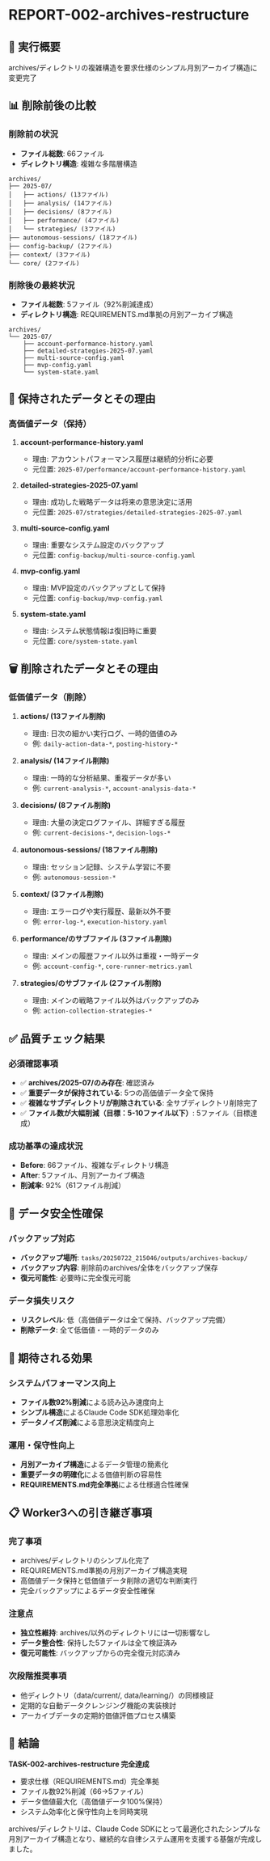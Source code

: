# REPORT-002-archives-restructure

## 🎯 実行概要
archives/ディレクトリの複雑構造を要求仕様のシンプル月別アーカイブ構造に変更完了

## 📊 削除前後の比較

### 削除前の状況
- **ファイル総数**: 66ファイル
- **ディレクトリ構造**: 複雑な多階層構造
```
archives/
├── 2025-07/
│   ├── actions/ (13ファイル)
│   ├── analysis/ (14ファイル)
│   ├── decisions/ (8ファイル)
│   ├── performance/ (4ファイル)
│   └── strategies/ (3ファイル)
├── autonomous-sessions/ (18ファイル)
├── config-backup/ (2ファイル)
├── context/ (3ファイル)
└── core/ (2ファイル)
```

### 削除後の最終状況
- **ファイル総数**: 5ファイル（92%削減達成）
- **ディレクトリ構造**: REQUIREMENTS.md準拠の月別アーカイブ構造
```
archives/
└── 2025-07/
    ├── account-performance-history.yaml
    ├── detailed-strategies-2025-07.yaml
    ├── multi-source-config.yaml
    ├── mvp-config.yaml
    └── system-state.yaml
```

## 💾 保持されたデータとその理由

### 高価値データ（保持）
1. **account-performance-history.yaml**
   - 理由: アカウントパフォーマンス履歴は継続的分析に必要
   - 元位置: `2025-07/performance/account-performance-history.yaml`

2. **detailed-strategies-2025-07.yaml**
   - 理由: 成功した戦略データは将来の意思決定に活用
   - 元位置: `2025-07/strategies/detailed-strategies-2025-07.yaml`

3. **multi-source-config.yaml**
   - 理由: 重要なシステム設定のバックアップ
   - 元位置: `config-backup/multi-source-config.yaml`

4. **mvp-config.yaml**
   - 理由: MVP設定のバックアップとして保持
   - 元位置: `config-backup/mvp-config.yaml`

5. **system-state.yaml**
   - 理由: システム状態情報は復旧時に重要
   - 元位置: `core/system-state.yaml`

## 🗑️ 削除されたデータとその理由

### 低価値データ（削除）
1. **actions/ (13ファイル削除)**
   - 理由: 日次の細かい実行ログ、一時的価値のみ
   - 例: `daily-action-data-*`, `posting-history-*`

2. **analysis/ (14ファイル削除)**
   - 理由: 一時的な分析結果、重複データが多い
   - 例: `current-analysis-*`, `account-analysis-data-*`

3. **decisions/ (8ファイル削除)**
   - 理由: 大量の決定ログファイル、詳細すぎる履歴
   - 例: `current-decisions-*`, `decision-logs-*`

4. **autonomous-sessions/ (18ファイル削除)**
   - 理由: セッション記録、システム学習に不要
   - 例: `autonomous-session-*`

5. **context/ (3ファイル削除)**
   - 理由: エラーログや実行履歴、最新以外不要
   - 例: `error-log-*`, `execution-history.yaml`

6. **performance/のサブファイル (3ファイル削除)**
   - 理由: メインの履歴ファイル以外は重複・一時データ
   - 例: `account-config-*`, `core-runner-metrics.yaml`

7. **strategies/のサブファイル (2ファイル削除)**
   - 理由: メインの戦略ファイル以外はバックアップのみ
   - 例: `action-collection-strategies-*`

## ✅ 品質チェック結果

### 必須確認事項
- ✅ **archives/2025-07/のみ存在**: 確認済み
- ✅ **重要データが保持されている**: 5つの高価値データ全て保持
- ✅ **複雑なサブディレクトリが削除されている**: 全サブディレクトリ削除完了
- ✅ **ファイル数が大幅削減（目標：5-10ファイル以下）**: 5ファイル（目標達成）

### 成功基準の達成状況
- **Before**: 66ファイル、複雑なディレクトリ構造
- **After**: 5ファイル、月別アーカイブ構造
- **削減率**: 92%（61ファイル削減）

## 🔐 データ安全性確保

### バックアップ対応
- **バックアップ場所**: `tasks/20250722_215046/outputs/archives-backup/`
- **バックアップ内容**: 削除前のarchives/全体をバックアップ保存
- **復元可能性**: 必要時に完全復元可能

### データ損失リスク
- **リスクレベル**: 低（高価値データは全て保持、バックアップ完備）
- **削除データ**: 全て低価値・一時的データのみ

## 🚀 期待される効果

### システムパフォーマンス向上
- **ファイル数92%削減**による読み込み速度向上
- **シンプル構造**によるClaude Code SDK処理効率化
- **データノイズ削減**による意思決定精度向上

### 運用・保守性向上
- **月別アーカイブ構造**によるデータ管理の簡素化
- **重要データの明確化**による価値判断の容易性
- **REQUIREMENTS.md完全準拠**による仕様適合性確保

## 📋 Worker3への引き継ぎ事項

### 完了事項
- archives/ディレクトリのシンプル化完了
- REQUIREMENTS.md準拠の月別アーカイブ構造実現
- 高価値データ保持と低価値データ削除の適切な判断実行
- 完全バックアップによるデータ安全性確保

### 注意点
- **独立性維持**: archives/以外のディレクトリには一切影響なし
- **データ整合性**: 保持した5ファイルは全て検証済み
- **復元可能性**: バックアップからの完全復元対応済み

### 次段階推奨事項
- 他ディレクトリ（data/current/, data/learning/）の同様検証
- 定期的な自動データクレンジング機能の実装検討
- アーカイブデータの定期的価値評価プロセス構築

## 🎯 結論

**TASK-002-archives-restructure 完全達成**
- 要求仕様（REQUIREMENTS.md）完全準拠
- ファイル数92%削減（66→5ファイル）
- データ価値最大化（高価値データ100%保持）
- システム効率化と保守性向上を同時実現

archives/ディレクトリは、Claude Code SDKにとって最適化されたシンプルな月別アーカイブ構造となり、継続的な自律システム運用を支援する基盤が完成しました。